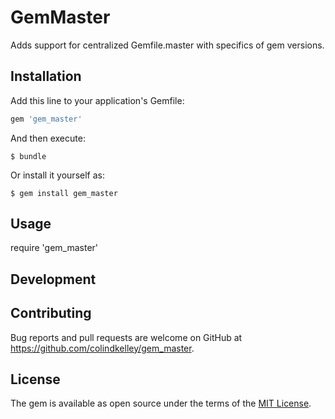 # GemMaster

Adds support for centralized Gemfile.master with specifics of gem versions.

## Installation

Add this line to your application's Gemfile:

```ruby
gem 'gem_master'
```

And then execute:

    $ bundle

Or install it yourself as:

    $ gem install gem_master

## Usage

require 'gem_master'

## Development


## Contributing

Bug reports and pull requests are welcome on GitHub at https://github.com/colindkelley/gem_master.

## License

The gem is available as open source under the terms of the [MIT License](http://opensource.org/licenses/MIT).
